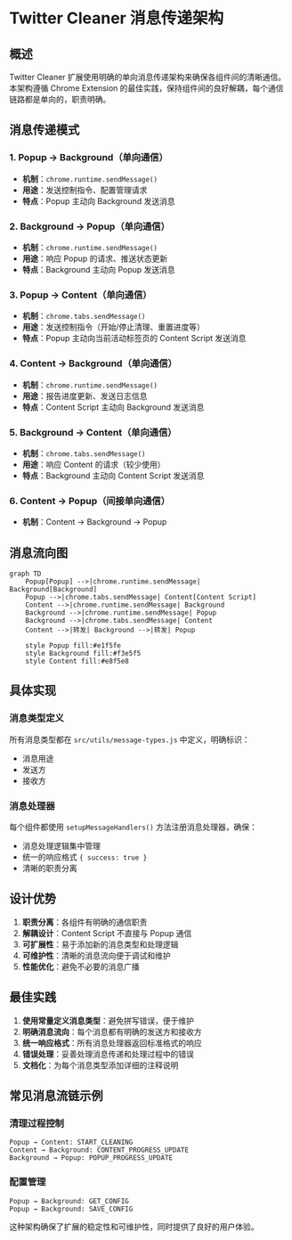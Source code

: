 # Twitter Cleaner 消息传递架构

## 概述

Twitter Cleaner 扩展使用明确的单向消息传递架构来确保各组件间的清晰通信。本架构遵循 Chrome Extension 的最佳实践，保持组件间的良好解耦，每个通信链路都是单向的，职责明确。

## 消息传递模式

### 1. Popup → Background（单向通信）

- **机制**：`chrome.runtime.sendMessage()`
- **用途**：发送控制指令、配置管理请求
- **特点**：Popup 主动向 Background 发送消息

### 2. Background → Popup（单向通信）

- **机制**：`chrome.runtime.sendMessage()`
- **用途**：响应 Popup 的请求、推送状态更新
- **特点**：Background 主动向 Popup 发送消息

### 3. Popup → Content（单向通信）

- **机制**：`chrome.tabs.sendMessage()`
- **用途**：发送控制指令（开始/停止清理、重置进度等）
- **特点**：Popup 主动向当前活动标签页的 Content Script 发送消息

### 4. Content → Background（单向通信）

- **机制**：`chrome.runtime.sendMessage()`
- **用途**：报告进度更新、发送日志信息
- **特点**：Content Script 主动向 Background 发送消息

### 5. Background → Content（单向通信）

- **机制**：`chrome.tabs.sendMessage()`
- **用途**：响应 Content 的请求（较少使用）
- **特点**：Background 主动向 Content Script 发送消息

### 6. Content → Popup（间接单向通信）

- **机制**：Content → Background → Popup

## 消息流向图

```mermaid
graph TD
    Popup[Popup] -->|chrome.runtime.sendMessage| Background[Background]
    Popup -->|chrome.tabs.sendMessage| Content[Content Script]
    Content -->|chrome.runtime.sendMessage| Background
    Background -->|chrome.runtime.sendMessage| Popup
    Background -->|chrome.tabs.sendMessage| Content
    Content -->|转发| Background -->|转发| Popup

    style Popup fill:#e1f5fe
    style Background fill:#f3e5f5
    style Content fill:#e8f5e8
```

## 具体实现

### 消息类型定义

所有消息类型都在 `src/utils/message-types.js` 中定义，明确标识：

- 消息用途
- 发送方
- 接收方

### 消息处理器

每个组件都使用 `setupMessageHandlers()` 方法注册消息处理器，确保：

- 消息处理逻辑集中管理
- 统一的响应格式 `{ success: true }`
- 清晰的职责分离

## 设计优势

1. **职责分离**：各组件有明确的通信职责
2. **解耦设计**：Content Script 不直接与 Popup 通信
3. **可扩展性**：易于添加新的消息类型和处理逻辑
4. **可维护性**：清晰的消息流向便于调试和维护
5. **性能优化**：避免不必要的消息广播

## 最佳实践

1. **使用常量定义消息类型**：避免拼写错误，便于维护
2. **明确消息流向**：每个消息都有明确的发送方和接收方
3. **统一响应格式**：所有消息处理器返回标准格式的响应
4. **错误处理**：妥善处理消息传递和处理过程中的错误
5. **文档化**：为每个消息类型添加详细的注释说明

## 常见消息流链示例

### 清理过程控制

```
Popup → Content: START_CLEANING
Content → Background: CONTENT_PROGRESS_UPDATE
Background → Popup: POPUP_PROGRESS_UPDATE
```

### 配置管理

```
Popup → Background: GET_CONFIG
Popup → Background: SAVE_CONFIG
```

这种架构确保了扩展的稳定性和可维护性，同时提供了良好的用户体验。

